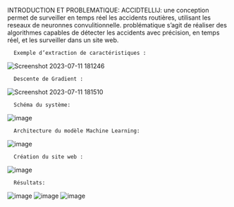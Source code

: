   INTRODUCTION ET PROBLEMATIQUE:
ACCIDTELLIJ: une conception permet de surveiller en temps réel les accidents routières, utilisant les reseaux de neuronnes convulitionnelle. problématique s’agit de réaliser des algorithmes capables de détecter les accidents avec précision, en temps réel, et les surveiller dans un site web.


      Exemple d’extraction de caractéristiques :
![Screenshot 2023-07-11 181246](https://github.com/vrtkarim/ACCIDTELLIJ/assets/109855615/e956ff21-844a-44de-a2fa-e843ee6f07a8)


      Descente de Gradient :
![Screenshot 2023-07-11 181510](https://github.com/vrtkarim/ACCIDTELLIJ/assets/109855615/c96f1214-efad-4ad0-9617-1dd1e5ae75d5)


      Schéma du système:
![image](https://github.com/vrtkarim/ACCIDTELLIJ/assets/109855615/d01ce9d2-c935-4cdd-bc03-47d9afc38142)


      Architecture du modèle Machine Learning:
![image](https://github.com/vrtkarim/ACCIDTELLIJ/assets/109855615/347b03ba-444b-4440-bca2-65b6275e6c63)


      Création du site web :
![image](https://github.com/vrtkarim/ACCIDTELLIJ/assets/109855615/b7ee8bda-8be9-4309-828d-9903027627e6)


      Résultats:
![image](https://github.com/vrtkarim/ACCIDTELLIJ/assets/109855615/1778d938-6f98-46bc-a1a3-b9a135948afc)
![image](https://github.com/vrtkarim/ACCIDTELLIJ/assets/109855615/b4c971c6-1088-4770-b639-35fc5fc64b02)
![image](https://github.com/vrtkarim/ACCIDTELLIJ/assets/109855615/8ef2819a-71a2-4375-9caa-2aa7bc0109c7)














